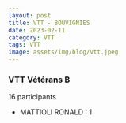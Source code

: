 ```yaml
---
layout: post
title: VTT - BOUVIGNIES
date: 2023-02-11
category: VTT
tags: VTT
image: assets/img/blog/vtt.jpeg
---
```


### VTT Vétérans B
16 participants
- MATTIOLI RONALD : 1
